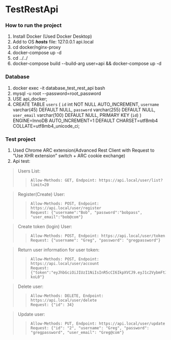 # TestRestApi

### How to run the project

1. Install Docker (Used Docker Desktop)
2. Add to OS **_hosts_** file: 127.0.0.1 api.local
3. cd docker/nginx-proxy
4. docker-compose up -d
5. cd ../../
6. docker-compose build  --build-arg user=api && docker-compose up -d

### Database

1. docker exec -it database_test_rest_api bash
2. mysql -u root --password=root_password
3. USE api_docker;
4. CREATE TABLE `users` (
   `id` int NOT NULL AUTO_INCREMENT,
   `username` varchar(45) DEFAULT NULL,
   `password` varchar(255) DEFAULT NULL,
   `user_email` varchar(100) DEFAULT NULL,
   PRIMARY KEY (`id`)
   ) ENGINE=InnoDB AUTO_INCREMENT=1 DEFAULT CHARSET=utf8mb4 COLLATE=utf8mb4_unicode_ci;

### Test project

1. Used Chrome ARC extension(Advanced Rest Client with Request to “Use XHR extension” switch + ARC cookie exchange)
2. Api test:
> Users List:
>>     Allow-Methods: GET, Endpoint: https://api.local/user/list?limit=20

> Register(Create) User:
>>     Allow-Methods: POST, Endpoint: https://api.local/user/register
>>     Request: {"username":"Bob", "password":"bobpass", "user_email":"bob@com"}

> Create token (login) User:
>>     Allow-Methods: POST, Endpoint: https://api.local/user/token
>>     Request: {"username": "Greg", "password": "gregpassword"}

> Return user information for user token:
>>     Allow-Methods: POST, Endpoint: https://api.local/user/account
>>     Request: {"token":"eyJhbGciOiJIUzI1NiIsInR5cCI6IkpXVCJ9.eyJ1c2VybmFtZSI6IlRlZCIsInVzZXJfZW1haWwiOiJ0ZWRAY29tIiwiZXhwIjoxNjY3ODA1MDUwfQ.-0_97NO8HsQxMY7G6rCDIXKLUSP6iuDwDUp3iI-koL0"}

> Delete user:
>>     Allow-Methods: DELETE, Endpoint: https://api.local/user/delete
>>     Request: {"id": 34}

> Update user:
>>     Allow-Methods: PUT, Endpoint: https://api.local/user/update
>>     Request: {"id": "2", "username": "Greg", "password": "gregpassword", "user_email": "Greg@com"}